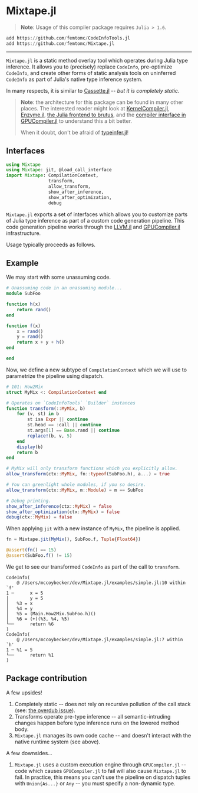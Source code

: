 # Mixtape.jl

> **Note**: Usage of this compiler package requires `Julia > 1.6`.

```julia
add https://github.com/femtomc/CodeInfoTools.jl
add https://github.com/femtomc/Mixtape.jl
```

---

`Mixtape.jl` is a static method overlay tool which operates during Julia type inference. It allows you to (precisely) replace `CodeInfo`, pre-optimize `CodeInfo`, and create other forms of static analysis tools on uninferred `CodeInfo` as part of Julia's native type inference system.

In many respects, it is similar to [Cassette.jl](https://github.com/JuliaLabs/Cassette.jl) -- _but it is completely static_.

> **Note**: the architecture for this package can be found in many other places. The interested reader might look at [KernelCompiler.jl](https://github.com/vchuravy/KernelCompiler.jl), [Enzyme.jl](https://github.com/wsmoses/Enzyme.jl), [the Julia frontend to brutus](https://github.com/JuliaLabs/brutus/blob/master/Brutus/src/Brutus.jl), and the [compiler interface in GPUCompiler.jl](https://github.com/JuliaGPU/GPUCompiler.jl/blob/master/src/interface.jl) to understand this a bit better.
>
> When it doubt, don't be afraid of [typeinfer.jl](https://github.com/JuliaLang/julia/blob/master/base/compiler/typeinfer.jl)!

## Interfaces

```julia
using Mixtape
using Mixtape: jit, @load_call_interface
import Mixtape: CompilationContext, 
                transform, 
                allow_transform, 
                show_after_inference,
                show_after_optimization, 
                debug
```

`Mixtape.jl` exports a set of interfaces which allows you to customize parts of Julia type inference as part of a custom code generation pipeline. This code generation pipeline works through the [LLVM.jl](https://github.com/maleadt/LLVM.jl) and [GPUCompiler.jl](https://github.com/JuliaGPU/GPUCompiler.jl) infrastructure.

Usage typically proceeds as follows.

## Example

We may start with some unassuming code.

```julia
# Unassuming code in an unassuming module...
module SubFoo

function h(x)
    return rand()
end

function f(x)
    x = rand()
    y = rand()
    return x + y + h()
end

end
```

Now, we define a new subtype of `CompilationContext` which we will use to parametrize the pipeline using dispatch.

```julia
# 101: How2Mix
struct MyMix <: CompilationContext end

# Operates on `CodeInfoTools` `Builder` instances
function transform(::MyMix, b)
    for (v, st) in b
        st isa Expr || continue
        st.head == :call || continue
        st.args[1] == Base.rand || continue
        replace!(b, v, 5)
    end
    display(b)
    return b
end

# MyMix will only transform functions which you explicitly allow.
allow_transform(ctx::MyMix, fn::typeof(SubFoo.h), a...) = true

# You can greenlight whole modules, if you so desire.
allow_transform(ctx::MyMix, m::Module) = m == SubFoo

# Debug printing.
show_after_inference(ctx::MyMix) = false
show_after_optimization(ctx::MyMix) = false
debug(ctx::MyMix) = false
```

When applying `jit` with a new instance of `MyMix`, the pipeline is applied.

```julia
fn = Mixtape.jit(MyMix(), SubFoo.f, Tuple{Float64})

@assert(fn() == 15)
@assert(SubFoo.f() != 15)
```

We get to see our transformed `CodeInfo` as part of the call to `transform`.

```
CodeInfo(
    @ /Users/mccoybecker/dev/Mixtape.jl/examples/simple.jl:10 within `f'
1 ─      x = 5
│        y = 5
│   %3 = x
│   %4 = y
│   %5 = (Main.How2Mix.SubFoo.h)()
│   %6 = (+)(%3, %4, %5)
└──      return %6
)
CodeInfo(
    @ /Users/mccoybecker/dev/Mixtape.jl/examples/simple.jl:7 within `h'
1 ─ %1 = 5
└──      return %1
)
```

## Package contribution

A few upsides!

1. Completely static -- does not rely on recursive pollution of the call stack (see: [the overdub issue](https://julia.mit.edu/Cassette.jl/stable/overdub.html)).
2. Transforms operate pre-type inference -- all semantic-intruding changes happen before type inference runs on the lowered method body.
3. `Mixtape.jl` manages its own code cache -- and doesn't interact with the native runtime system (see above).

A few downsides...

1. `Mixtape.jl` uses a custom execution engine through `GPUCompiler.jl` -- code which causes `GPUCompiler.jl` to fail will also cause `Mixtape.jl` to fail. In practice, this means you can't use the pipeline on dispatch tuples with `Union{As...}` or `Any` -- you must specify a non-dynamic type.
